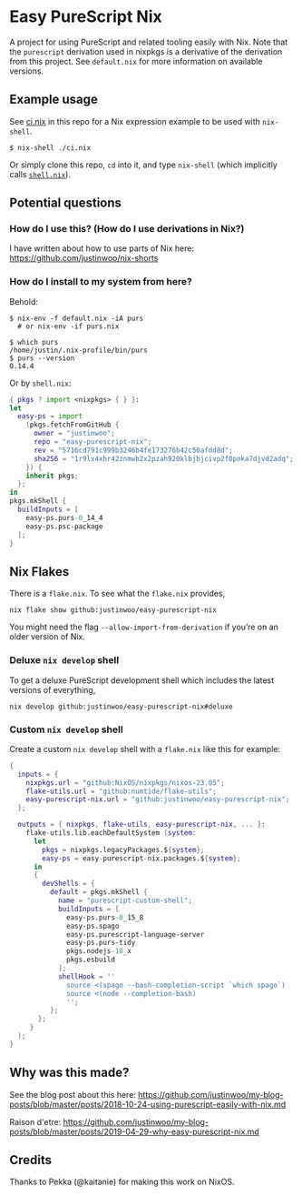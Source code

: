 # Easy PureScript Nix

A project for using PureScript and related tooling easily with Nix. Note that the `purescript` derivation used in nixpkgs is a derivative of the derivation from this project. See `default.nix` for more information on available versions.

## Example usage

See [ci.nix](./ci.nix) in this repo for a Nix expression example to be used with `nix-shell`.

```console
$ nix-shell ./ci.nix
```

Or simply clone this repo, `cd` into it, and type `nix-shell` (which implicitly calls [`shell.nix`](./shell.nix)).

## Potential questions

### How do I use this? (How do I use derivations in Nix?)

I have written about how to use parts of Nix here: <https://github.com/justinwoo/nix-shorts>

### How do I install to my system from here?

Behold:

```console
$ nix-env -f default.nix -iA purs
  # or nix-env -if purs.nix

$ which purs
/home/justin/.nix-profile/bin/purs
$ purs --version
0.14.4
```

Or by `shell.nix`:

```nix
{ pkgs ? import <nixpkgs> { } }:
let
  easy-ps = import
    (pkgs.fetchFromGitHub {
      owner = "justinwoo";
      repo = "easy-purescript-nix";
      rev = "5716cd791c999b3246b4fe173276b42c50afdd8d";
      sha256 = "1r9lx4xhr42znmwb2x2pzah920klbjbjcivp2f0pnka7djvd2adq";
    }) {
    inherit pkgs;
  };
in
pkgs.mkShell {
  buildInputs = [
    easy-ps.purs-0_14_4
    easy-ps.psc-package
  ];
}
```

## Nix Flakes

There is a `flake.nix`. To see what the `flake.nix` provides,

```
nix flake show github:justinwoo/easy-purescript-nix
```

You might need the flag `--allow-import-from-derivation` if you’re on an older version of Nix.

### Deluxe `nix develop` shell

To get a deluxe PureScript development shell which includes the latest
versions of everything,

```
nix develop github:justinwoo/easy-purescript-nix#deluxe
```

### Custom `nix develop` shell

Create a custom `nix develop` shell with a `flake.nix` like this for example:

```nix
{
  inputs = {
    nixpkgs.url = "github:NixOS/nixpkgs/nixos-23.05";
    flake-utils.url = "github:numtide/flake-utils";
    easy-purescript-nix.url = "github:justinwoo/easy-purescript-nix";
  };

  outputs = { nixpkgs, flake-utils, easy-purescript-nix, ... }:
    flake-utils.lib.eachDefaultSystem (system:
      let
        pkgs = nixpkgs.legacyPackages.${system};
        easy-ps = easy-purescript-nix.packages.${system};
      in
      {
        devShells = {
          default = pkgs.mkShell {
            name = "purescript-custom-shell";
            buildInputs = [
              easy-ps.purs-0_15_8
              easy-ps.spago
              easy-ps.purescript-language-server
              easy-ps.purs-tidy
              pkgs.nodejs-18_x
              pkgs.esbuild
            ];
            shellHook = ''
              source <(spago --bash-completion-script `which spago`)
              source <(node --completion-bash)
              '';
          };
       };
     }
  );
}
```


## Why was this made?

See the blog post about this here: <https://github.com/justinwoo/my-blog-posts/blob/master/posts/2018-10-24-using-purescript-easily-with-nix.md>

Raison d'etre: <https://github.com/justinwoo/my-blog-posts/blob/master/posts/2019-04-29-why-easy-purescript-nix.md>

## Credits

Thanks to Pekka (@kaitanie) for making this work on NixOS.

